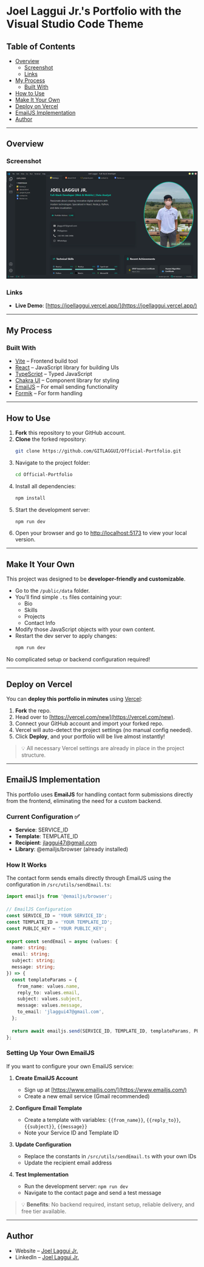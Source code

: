 # Joel Laggui Jr.'s Portfolio with the Visual Studio Code Theme

## Table of Contents

- [Overview](#overview)
  - [Screenshot](#screenshot)
  - [Links](#links)
- [My Process](#my-process)
  - [Built With](#built-with)
- [How to Use](#how-to-use)
- [Make It Your Own](#make-it-your-own)
- [Deploy on Vercel](#deploy-on-vercel)
- [EmailJS Implementation](#emailjs-implementation)
- [Author](#author)

---

## Overview

### Screenshot

![](./public/assets/Latest_Portfolio.png)

### Links

- **Live Demo**: [https://joellaggui.vercel.app/](https://joellaggui.vercel.app/)

---

## My Process

### Built With

- [Vite](https://vitejs.dev/) – Frontend build tool
- [React](https://reactjs.org/) – JavaScript library for building UIs
- [TypeScript](https://www.typescriptlang.org/) – Typed JavaScript
- [Chakra UI](https://chakra-ui.com/) – Component library for styling
- [EmailJS](https://www.emailjs.com/) – For email sending functionality
- [Formik](https://formik.org/) – For form handling

---

## How to Use

1. **Fork** this repository to your GitHub account.
2. **Clone** the forked repository:
   ```bash
   git clone https://github.com/GITLAGGUI/Official-Portfolio.git
   ```
3. Navigate to the project folder:
   ```bash
   cd Official-Portfolio
   ```
4. Install all dependencies:
   ```bash
   npm install
   ```
5. Start the development server:
   ```bash
   npm run dev
   ```
6. Open your browser and go to [http://localhost:5173](http://localhost:5173) to view your local version.

---

## Make It Your Own

This project was designed to be **developer-friendly and customizable**.

- Go to the `/public/data` folder.
- You'll find simple `.ts` files containing your:
  - Bio
  - Skills
  - Projects
  - Contact Info
- Modify those JavaScript objects with your own content.
- Restart the dev server to apply changes:
  ```bash
  npm run dev
  ```

No complicated setup or backend configuration required!

---

## Deploy on Vercel

You can **deploy this portfolio in minutes** using [Vercel](https://vercel.com/):

1. **Fork** the repo.
2. Head over to [https://vercel.com/new](https://vercel.com/new).
3. Connect your GitHub account and import your forked repo.
4. Vercel will auto-detect the project settings (no manual config needed).
5. Click **Deploy**, and your portfolio will be live almost instantly!

> 💡 All necessary Vercel settings are already in place in the project structure.

---

## EmailJS Implementation

This portfolio uses **EmailJS** for handling contact form submissions directly from the frontend, eliminating the need for a custom backend.

### Current Configuration ✅

- **Service**: SERVICE_ID
- **Template**: TEMPLATE_ID
- **Recipient**: jlaggui47@gmail.com
- **Library**: @emailjs/browser (already installed)

### How It Works

The contact form sends emails directly through EmailJS using the configuration in `/src/utils/sendEmail.ts`:

```typescript
import emailjs from '@emailjs/browser';

// EmailJS Configuration
const SERVICE_ID = 'YOUR SERVICE_ID';
const TEMPLATE_ID = 'YOUR TEMPLATE_ID';
const PUBLIC_KEY = 'YOUR PUBLIC_KEY';

export const sendEmail = async (values: {
  name: string;
  email: string;
  subject: string;
  message: string;
}) => {
  const templateParams = {
    from_name: values.name,
    reply_to: values.email,
    subject: values.subject,
    message: values.message,
    to_email: 'jlaggui47@gmail.com',
  };

  return await emailjs.send(SERVICE_ID, TEMPLATE_ID, templateParams, PUBLIC_KEY);
};
```

### Setting Up Your Own EmailJS

If you want to configure your own EmailJS service:

1. **Create EmailJS Account**
   - Sign up at [https://www.emailjs.com/](https://www.emailjs.com/)
   - Create a new email service (Gmail recommended)

2. **Configure Email Template**
   - Create a template with variables: `{{from_name}}`, `{{reply_to}}`, `{{subject}}`, `{{message}}`
   - Note your Service ID and Template ID

3. **Update Configuration**
   - Replace the constants in `/src/utils/sendEmail.ts` with your own IDs
   - Update the recipient email address

4. **Test Implementation**
   - Run the development server: `npm run dev`
   - Navigate to the contact page and send a test message

> 💡 **Benefits**: No backend required, instant setup, reliable delivery, and free tier available.

---

## Author

- Website – [Joel Laggui Jr.](https://joellaggui.vercel.app/)
- LinkedIn – [Joel Laggui Jr.](https://www.linkedin.com/in/joel-laggui-801104369/)